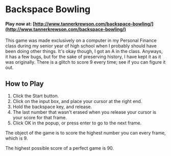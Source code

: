 # Backspace Bowling

#### Play now at: [http://www.tannerkrewson.com/backspace-bowling/](http://www.tannerkrewson.com/backspace-bowling/)

This game was made exclusively on a computer in my Personal Finance class during my senior year of high school when I probably should have been doing other things. It's okay though, I got an A in the class. Anyways, it has a few bugs, but for the sake of preserving history, I have kept it as it was originally. There is a glitch to score 9 every time; see if you can figure it out.

## How to Play
1. Click the Start button.
2. Click on the input box, and place your cursor at the right end.
3. Hold the backspace key, and release.
4. The last number that wasn't erased when you release your cursor is your score for that frame.
5. Click OK in the popup, or press enter to go to the next frame.

The object of the game is to score the highest number you can every frame, which is 9.

The highest possible score of a perfect game is 90.
